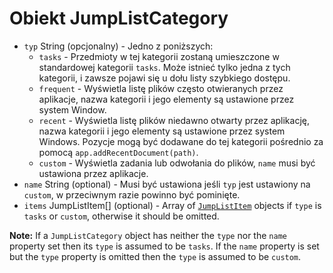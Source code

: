 # Obiekt JumpListCategory

* `typ` String (opcjonalny) - Jedno z poniższych: 
  * `tasks` - Przedmioty w tej kategorii zostaną umieszczone w standardowej kategorii `tasks`. Może istnieć tylko jedna z tych kategorii, i zawsze pojawi się u dołu listy szybkiego dostępu.
  * `frequent` - Wyświetla listę plików często otwieranych przez aplikacje, nazwa kategorii i jego elementy są ustawione przez system Window.
  * `recent` - Wyświetla listę plików niedawno otwarty przez aplikację, nazwa kategorii i jego elementy są ustawione przez system Windows. Pozycje mogą być dodawane do tej kategorii pośrednio za pomocą `app.addRecentDocument(path)`.
  * `custom` - Wyświetla zadania lub odwołania do plików, `name` musi być ustawiona przez aplikacje.
* `name` String (optional) - Musi być ustawiona jeśli `typ` jest ustawiony na `custom`, w przeciwnym razie powinno być pominięte.
* `items` JumpListItem[] (optional) - Array of [`JumpListItem`](jump-list-item.md) objects if `type` is `tasks` or `custom`, otherwise it should be omitted.

**Note:** If a `JumpListCategory` object has neither the `type` nor the `name` property set then its `type` is assumed to be `tasks`. If the `name` property is set but the `type` property is omitted then the `type` is assumed to be `custom`.
